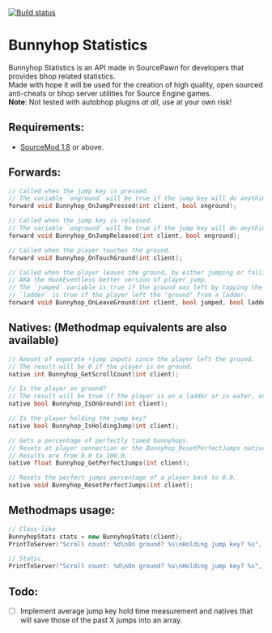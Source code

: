 [![Build status](https://api.travis-ci.org/shavitush/bhopstats.svg?branch=master)](https://travis-ci.org/shavitush/bhopstats)

# Bunnyhop Statistics
Bunnyhop Statistics is an API made in SourcePawn for developers that provides bhop related statistics.  
Made with hope it will be used for the creation of high quality, open sourced anti-cheats or bhop server utilities for Source Engine games.  
**Note**: Not tested with autobhop plugins *at all*, use at your own risk!

Requirements:
--
* [SourceMod 1.8](https://www.sourcemod.net/downloads.php) or above.

Forwards:
--
```cpp
// Called when the jump key is pressed.
// The variable `onground` will be true if the jump key will do anything for the player when tapped.
forward void Bunnyhop_OnJumpPressed(int client, bool onground);

// Called when the jump key is released.
// The variable `onground` will be true if the jump key will do anything for the player when tapped.
forward void Bunnyhop_OnJumpReleased(int client, bool onground);

// Called when the player touches the ground.
forward void Bunnyhop_OnTouchGround(int client);

// Called when the player leaves the ground, by either jumping or falling from somewhere.
// AKA the HookEventless better version of player_jump.
// The `jumped` variable is true if the ground was left by tapping the jump key, or false if the player fell from somewhere.
// `ladder` is true if the player left the 'ground' from a ladder.
forward void Bunnyhop_OnLeaveGround(int client, bool jumped, bool ladder);
```

Natives: (Methodmap equivalents are also available)
--
```cpp
// Amount of separate +jump inputs since the player left the ground.
// The result will be 0 if the player is on ground.
native int Bunnyhop_GetScrollCount(int client);

// Is the player on ground?
// The result will be true if the player is on a ladder or in water, as jumping will be functional.
native bool Bunnyhop_IsOnGround(int client);

// Is the player holding the jump key?
native bool Bunnyhop_IsHoldingJump(int client);

// Gets a percentage of perfectly timed bunnyhops.
// Resets at player connection or the Bunnyhop_ResetPerfectJumps native for it is called.
// Results are from 0.0 to 100.0.
native float Bunnyhop_GetPerfectJumps(int client);

// Resets the perfect jumps percentage of a player back to 0.0.
native void Bunnyhop_ResetPerfectJumps(int client);
```

Methodmaps usage:
--
```cpp
// Class-like
BunnyhopStats stats = new BunnyhopStats(client);
PrintToServer("Scroll count: %d\nOn ground? %s\nHolding jump key? %s", stats.ScrollCount, (stats.OnGround)? "Yes":"No", (stats.HoldingJump)? "Yes":"No");

// Static
PrintToServer("Scroll count: %d\nOn ground? %s\nHolding jump key? %s", BunnyhopStats.GetScrollCount(client), (BunnyhopStats.IsOnGround(client))? "Yes":"No", (BunnyhopStats.IsHoldingJump(client))? "Yes":"No");
```

Todo:
--
- [ ] Implement average jump key hold time measurement and natives that will save those of the past X jumps into an array.
